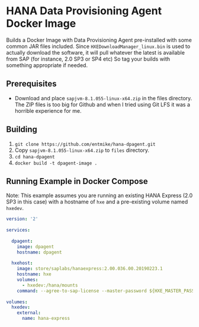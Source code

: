 # HANA Data Provisioning Agent Docker Image

Builds a Docker Image with Data Provisioning Agent pre-installed with some common JAR files included.  Since `HXEDownloadManager_linux.bin` is used to actually download the software, it will pull whatever the latest is available from SAP (for instance, 2.0 SP3 or SP4 etc)  So tag your builds with something appropriate if needed.

## Prerequisites

- Download and place `sapjvm-8.1.055-linux-x64.zip` in the files directory.  The ZIP files is too big for Github and when I tried using Git LFS it was a horrible experience for me.

## Building

   1. `git clone https://github.com/entmike/hana-dpagent.git`
   2. Copy `sapjvm-8.1.055-linux-x64.zip` to `files` directory.
   3. `cd hana-dpagent`
   4. `docker build -t dpagent-image .`

## Running Example in Docker Compose

Note: This example assumes you are running an existing HANA Express (2.0 SP3 in this case) with a hostname of `hxe` and a pre-existing volume named `hxedev`.

```yaml
version: '2'
    
services:
    
  dpagent:
    image: dpagent
    hostname: dpagent
          
  hxehost:
    image: store/saplabs/hanaexpress:2.00.036.00.20190223.1
    hostname: hxe
    volumes:
      - hxedev:/hana/mounts
    command: --agree-to-sap-license --master-password ${HXE_MASTER_PASSWORD}
    
volumes:
  hxedev:
    external:
      name: hana-express
```


